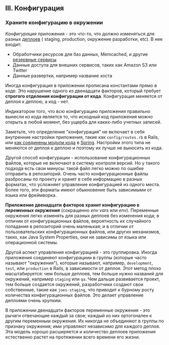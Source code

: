 ## III. Конфигурация
### Храните конфигурацию в окружении

*Конфигурация* приложения - это что-то, что должно изменяться для разных [деплоев](/codebase) (
staging, production, окружение разработки, etc). В нее входит:

* Обработчики ресурсов для баз данных, Memcached, и другие [резервные сервисы](/backing-services)
* Данные доступа для внешних сервисов, таких как Amazon S3 или Twitter
* Данные развертки, например название хоста

Иногда конфигурация в приложении прописана константами прямо в коде. Это нарушение одного из двенадцати
факторов, который требует **строгого отделения конфигурации от кода**. Конфигурация меняется от деплоя к деплою,
а код - нет.

Индикатором того, что всю конфигурацию приложения правильно вынесли из кода является то, что исходный код
приложения можно открыть в любой момент, без ущерба для каких-либо учетных записей.

Заметьте, что определение "конфигурация" не включает в себя внутренние настройки приложения, такие как
`config/routes.rb` в Rails, или
[как соединены модули кода](http://static.springsource.org/spring/docs/2.5.x/reference/beans.html) в
[Spring](http://www.springsource.org/). Настройки этого типа не меняются от деплоя к деплою и поэтому
их лучше не выносить из кода.

Другой способ конфигурации - использование конфигурационных файлов, которые не включают в систему контроля
версий. Но у такого подхода есть свои минусы: такой файл легко можно по ошибке отправить в репозиторий.
Очень часто конфигурационные файлы разбросаны по проекту и хранят в себе информацию в разных форматах, что
усложняет управление конфигурацией из одного места. Более того, эти форматы имеют обыкновение быть
зависимыми от языка или фреймворка.

**Приложение двенадцати факторов хранит конфигурацию в *переменных окружения*** (сокращенно *env vars* или
*env*). Переменные окружения легко изменять для разных деплоев без изменения кода; в отличии от
конфигурационных файлов, вероятность их случайного попадания в репозиторий очень маленькая; и в отличии от
пользовательских конфигурационных файлов, или других механизмов, таких, как Java System Properties, они не
зависимы от языка или операционной системы.

Другой аспект управления конфигурацией - это группировка. Иногда приложения соединяют конфигурациии в
группы (которые часто называют "окружения"), которые называют, например, `development`, `test`, или
`production` в Rails, в зависимости от деплоя. Этот метод плохо масштабируется: чем больше деплоев, тем
больше нужно названий для окружений, например `staging` или `qa`. Чем дальше развивается проект, тем больше
создается окружений, разработчики создают свои собственные, такие как `joes-staging`, что приводит к
бурному росту количества конфигурационных файлов. Это делает управление деплоями очень хрупким.

В приложении двенадцати факторов переменные окружения - это рычаги отвечающие каждый за свое; каждый из них
ортогонален к другим переменным окружения. Их никогда не объединяют в группы по признаку окружения; ими
управляют независимо для каждого деплоя. Эта модель хорошо расширяется и количество деплоев приложения
естественно растет на протяжении всего времени его жизни.
